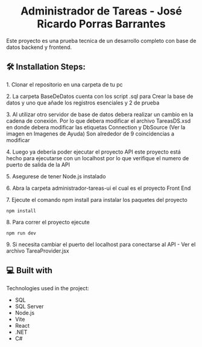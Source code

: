 <h1 align="center" id="title">Administrador de Tareas - José Ricardo Porras Barrantes</h1>

<p id="description">Este proyecto es una prueba tecnica de un desarrollo completo con base de datos backend y frontend.</p>

<h2>🛠️ Installation Steps:</h2>

<p>1. Clonar el repositorio en una carpeta de tu pc</p>

<p>2. La carpeta BaseDeDatos cuenta con los script .sql para Crear la base de datos y uno que añade los registros esenciales y 2 de prueba</p>

<p>3. Al utilizar otro servidor de base de datos debera realizar un cambio en la cadena de conexión. Por lo que debera modificar el archivo TareasDS.xsd en donde debera modificar las etiquetas Connection y DbSource (Ver la imagen en Imagenes de Ayuda) Son alrededor de 9 coincidencias a modificar</p>

<p>4. Luego ya debería poder ejecutar el proyecto API este proyecto está hecho para ejecutarse con un localhost por lo que verifique el numero de puerto de salida de la API</p>

<p>5. Asegurese de tener Node.js instalado</p>

<p>6. Abra la carpeta administrador-tareas-ui el cual es el proyecto Front End</p>

<p>7. Ejecute el comando npm install para instalar los paquetes del proyecto</p>

```
npm install
```

<p>8. Para correr el proyecto ejecute</p>

```
npm run dev
```

<p>9. Si necesita cambiar el puerto del localhost para conectarse al API - Ver el archivo TareaProvider.jsx</p>

  
  
<h2>💻 Built with</h2>

Technologies used in the project:

*   SQL
*   SQL Server
*   Node.js
*   Vite
*   React
*   .NET
*   C#


